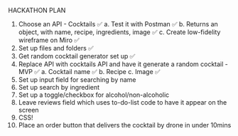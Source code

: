 HACKATHON PLAN

1. Choose an API - Cocktails ✅
   a. Test it with Postman ✅
   b. Returns an object, with name, recipe, ingredients, image ✅
   c. Create low-fidelity wireframe on Miro ✅
2. Set up files and folders ✅
3. Get random cocktail generator set up ✅
4. Replace API with cocktails API and have it generate a random cocktail - MVP ✅
   a. Cocktail name ✅
   b. Recipe
   c. Image ✅
5. Set up input field for searching by name
6. Set up search by ingredient
7. Set up a toggle/checkbox for alcohol/non-alcoholic
8. Leave reviews field which uses to-do-list code to have it appear on the screen
9. CSS!
10. Place an order button that delivers the cocktail by drone in under 10mins
